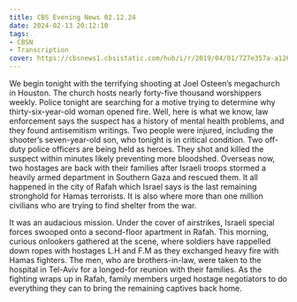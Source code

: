 ```yaml
---
title: CBS Evening News 02.12.24
date: 2024-02-13 20:12:10
tags:
- CBSN
- Transcription
cover: https://cbsnews1.cbsistatic.com/hub/i/r/2019/04/01/727e357a-a126-4138-a2c5-4d3222669d57/thumbnail/640x360/3ff2761028dc5c65cc4f07acd54bcd5c/cbsn2-logo-1920x1080.jpg
---
```

We begin tonight with the terrifying shooting at Joel Osteen’s megachurch in Houston. The church hosts nearly forty-five thousand worshippers weekly. Police tonight are searching for a motive trying to determine why thirty-six-year-old woman opened fire. Well, here is what we know, law enforcement says the suspect has a history of mental health problems, and they found antisemitism writings. Two people were injured, including the shooter’s seven-year-old son, who tonight is in critical condition. Two off-duty police officers are being held as heroes. They shot and killed the suspect within minutes likely preventing more bloodshed. Overseas now, two hostages are back with their families after Israeli troops stormed a heavily armed department in Southern Gaza and rescued them. It all happened in the city of Rafah which Israel says is the last remaining stronghold for Hamas terrorists. It is also where more than one million civilians who are trying to find shelter from the war. 

It was an audacious mission. Under the cover of airstrikes, Israeli special forces swooped onto a second-floor apartment in Rafah. This morning, curious onlookers gathered at the scene, where soldiers have rappelled down ropes with hostages L.H and F.M as they exchanged heavy fire with Hamas fighters. The men, who are brothers-in-law, were taken to the hospital in Tel-Aviv for a longed-for reunion with their families. As the fighting wraps up in Rafah, family members urged hostage negotiators to do everything they can to bring the remaining captives back home. 
